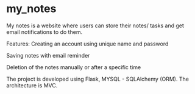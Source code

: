 # my_notes
My notes is a website where users can store their notes/ tasks and get email notifications to do them.

Features:
  Creating an account using unique name and password
  
  Saving notes with email reminder
  
  Deletion of the notes manually or after a specific time
  
  

The project is developed using Flask, MYSQL - SQLAlchemy (ORM).
The architecture is MVC.
